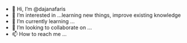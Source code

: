 - 👋 Hi, I’m @dajanafaris
- 👀 I’m interested in ...learning new things, improve existing knowledge
- 🌱 I’m currently learning ...
- 💞️ I’m looking to collaborate on ...
- 📫 How to reach me ...

<!---
dajanafaris/dajanafaris is a ✨ special ✨ repository because its `README.md` (this file) appears on your GitHub profile.
You can click the Preview link to take a look at your changes.
--->
